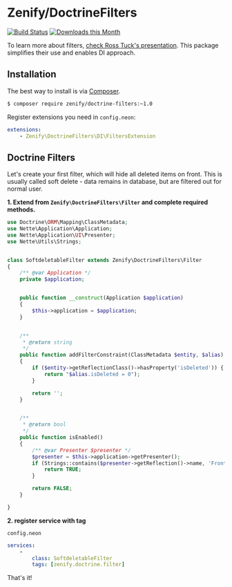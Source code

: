 # Zenify/DoctrineFilters

[![Build Status](https://travis-ci.org/Zenify/DoctrineFilters.svg?branch=master)](https://travis-ci.org/Zenify/DoctrineFilters)
[![Downloads this Month](https://img.shields.io/packagist/dm/zenify/doctrine-filters.svg)](https://packagist.org/packages/zenify/doctrine-filters)

To learn more about filters, [check Ross Tuck's presentation](https://speakerdeck.com/rosstuck/extending-doctrine-2-for-your-domain-model?slide=15).
This package simplifies their use and enables DI approach.


## Installation

The best way to install is via [Composer](http://getcomposer.org/).

```sh
$ composer require zenify/doctrine-filters:~1.0
```


Register extensions you need in `config.neon`:

```yaml
extensions:
	- Zenify\DoctrineFilters\DI\FiltersExtension
```


## Doctrine Filters

Let's create your first filter, which will hide all deleted items on front.
This is usually called soft delete - data remains in database, but are filtered out for normal user.

**1. Extend from `Zenify\DoctrineFilters\Filter` and complete required methods.**

```php
use Doctrine\ORM\Mapping\ClassMetadata;
use Nette\Application\Application;
use Nette\Application\UI\Presenter;
use Nette\Utils\Strings;


class SoftdeletableFilter extends Zenify\DoctrineFilters\Filter
{
	/** @var Application */
	private $application;


	public function __construct(Application $application)
	{
		$this->application = $application;
	}


	/**
	 * @return string
	 */
	public function addFilterConstraint(ClassMetadata $entity, $alias)
	{
		if ($entity->getReflectionClass()->hasProperty('isDeleted')) {
			return "$alias.isDeleted = 0");
		}

		return '';
	}


	/**
	 * @return bool
	 */
	public function isEnabled()
	{
		/** @var Presenter $presenter */
		$presenter = $this->application->getPresenter();
		if (Strings::contains($presenter->getReflection()->name, 'FrontModule')) {
			return TRUE;
		}

		return FALSE;
	}

}
```

**2. register service with tag**

`config.neon`

```yaml
services:
	-
		class: SoftdeletableFilter
		tags: [zenify.doctrine.filter]
```


That's it!
